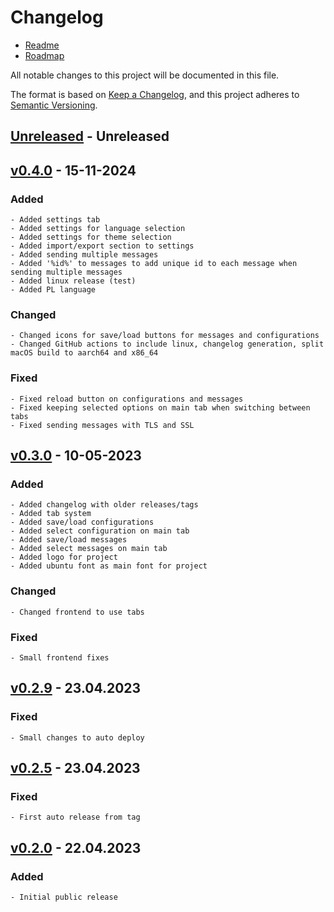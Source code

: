 # Changelog

- [Readme](README.md)
- [Roadmap](ROADMAP.md)

All notable changes to this project will be documented in this file.

The format is based on [Keep a Changelog](https://keepachangelog.com/en/1.1.0/),
and this project adheres to [Semantic Versioning](https://semver.org/spec/v2.0.0.html).

## [Unreleased] - Unreleased

## [v0.4.0] - 15-11-2024

### Added

    - Added settings tab
    - Added settings for language selection
    - Added settings for theme selection
    - Added import/export section to settings
    - Added sending multiple messages
    - Added '%id%' to messages to add unique id to each message when sending multiple messages
    - Added linux release (test)
    - Added PL language

### Changed

    - Changed icons for save/load buttons for messages and configurations
    - Changed GitHub actions to include linux, changelog generation, split macOS build to aarch64 and x86_64

### Fixed

    - Fixed reload button on configurations and messages
    - Fixed keeping selected options on main tab when switching between tabs
    - Fixed sending messages with TLS and SSL

## [v0.3.0] - 10-05-2023

### Added

    - Added changelog with older releases/tags
    - Added tab system
    - Added save/load configurations
    - Added select configuration on main tab
    - Added save/load messages
    - Added select messages on main tab
    - Added logo for project
    - Added ubuntu font as main font for project

### Changed

    - Changed frontend to use tabs

### Fixed

    - Small frontend fixes

## [v0.2.9] - 23.04.2023

### Fixed

    - Small changes to auto deploy

## [v0.2.5] - 23.04.2023

### Fixed

    - First auto release from tag

## [v0.2.0] - 22.04.2023

### Added

    - Initial public release

[unreleased]: https://github.com/MoQuEs/smtp_client/compare/v0.4.0...HEAD

[v0.4.0]: https://github.com/MoQuEs/smtp_client/compare/v0.3.0...v0.4.0

[v0.3.0]: https://github.com/MoQuEs/smtp_client/compare/v0.2.9...v0.3.0

[v0.2.9]: https://github.com/MoQuEs/smtp_client/compare/v0.2.5...v0.2.9

[v0.2.5]: https://github.com/MoQuEs/smtp_client/compare/v0.2.0...v0.2.5

[v0.2.0]: https://github.com/MoQuEs/smtp_client/compare/v0.0.0...v0.2.0
